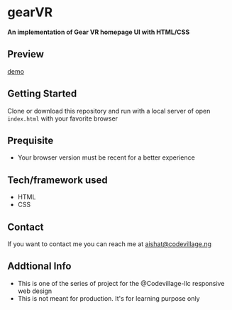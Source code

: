 # gearVR
**An implementation of Gear VR homepage UI with HTML/CSS**
## Preview
[demo](https://crowdfund.netlify.app/)

## Getting Started
Clone or download this repository and run with a local server of open `index.html` with your favorite browser

## Prequisite
- Your browser version must be recent for a better experience

## Tech/framework used
- HTML
- CSS


## Contact
If you want to contact me you can reach me at aishat@codevillage.ng

## Addtional Info
- This is one of the series of project for the @Codevillage-llc responsive web design 
- This is not meant for production. It's for learning purpose only 
